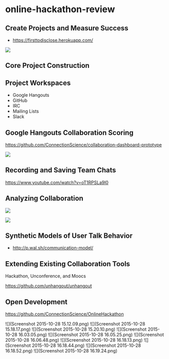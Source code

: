 # online-hackathon-review

## Create Projects and Measure Success 

- https://firsttodisclose.herokuapp.com/

![](https://www.dropbox.com/s/z9cm24xfnkv1uyx/Screenshot%202015-10-28%2016.05.25.png)

## Core Project Construction 

## Project Workspaces 

- Google Hangouts
- GitHub
- IRC
- Mailing Lists
- Slack

## Google Hangouts Collaboration Scoring 

https://github.com/ConnectionScience/collaboration-dashboard-prototype

![](https://www.dropbox.com/s/5z4skbj8f1o45pl/Screenshot%202015-10-28%2016.19.24.png)

## Recording and Saving Team Chats

https://www.youtube.com/watch?v=oT1RPSLa9l0

## Analyzing Collaboration 

![](https://www.dropbox.com/s/3wgtei1yiemg9gz/Screenshot%202015-10-28%2015.18.17.png)

![](https://www.dropbox.com/s/4471vs5nkr84khy/Screenshot%202015-10-28%2015.20.10.png)

## Synthetic Models of User Talk Behavior 

- http://p.wal.sh/communication-model/

## Extending Existing Collaboration Tools 

Hackathon, Unconference, and Moocs

https://github.com/unhangout/unhangout

## Open Development 

https://github.com/ConnectionScience/OnlineHackathon

![](Screenshot 2015-10-28 15.12.09.png)
![](Screenshot 2015-10-28 15.18.17.png)
![](Screenshot 2015-10-28 15.20.10.png)
![](Screenshot 2015-10-28 16.03.05.png)
![](Screenshot 2015-10-28 16.05.25.png)
![](Screenshot 2015-10-28 16.06.48.png)
![](Screenshot 2015-10-28 16.18.13.png)
![](Screenshot 2015-10-28 16.18.44.png)
![](Screenshot 2015-10-28 16.18.52.png)
![](Screenshot 2015-10-28 16.19.24.png)

